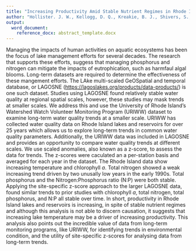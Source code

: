 ```yaml
---
title: "Increasing Productivity Amid Stable Nutrient Regimes in Rhode Island Lakes and Reservoirs"
author: "Hollister. J. W., Kellogg, D. Q., Kreakie, B. J., Shivers, S., Milstead, W. Bryan., Herron, E., Green, L., Gold, A."
output:
  word_document:
    reference_docx: abstract_template.docx
---
```

  
<!--
DRAFT Abstract for submission to NALMS 2019
Body: 250 Words
-->

Managing the impacts of human activities on aquatic ecosystems has been the focus of lake management efforts for several decades. The research that supports these efforts, suggess that managing phosphorus and nitrogen can mitigate the impacts of eutrophication, such as harmfaul algal blooms.  Long-term datasets are required to determine the effectiveness of these mangement efforts.  The LAke multi-scaled GeOSpatial and temporal database, or LAGOSNE (<https://lagoslakes.org/products/data-products/>) is one such dataset.  Studies using LAGOSNE found relatively stable water quality at regional spatial scales, however, these studies may mask trends at smaller scales.  We address this and use the University of Rhode Island’s Watershed Watch Volunteer Monitoring Program (URIWW) dataset to examine long-term water quality trends at a smaller scale.  URIWW has collected water quality data on Rhode Island lakes and reservoirs for over 25 years which allows us to explore long-term trends in common water quality parameters. Additionally, the URIWW data was included in LAGOSNE and provides an opportunity to compare water quality trends at different scales. We use scaled anomalies, also known as a z-score, to assess the data for trends.  The z-scores were caculated an a per-station basis and averaged for each year in the dataset.  The Rhode Island data show increasing temperature and chlorophyll *a*.  Total nitrogen showed a weak increasing trend driven by two unusally low years in the early 1990s.  Total phosphorus and the Nitrogen:Phosphorus ratio (N:P) were both stable.  Applying the site-specific z-score approach to the larger LAGOSNE data, found similar trends to prior studies with chlorophyll *a*, total nitrogen, total phosphorus, and N:P all stable over time.  In short, productivity in Rhode Island lakes and reservoirs is increasing, in spite of stable nutrient regimes and although this analysis is not able to discern causation, it suggests that increasing lake temperature may be a driver of increasing productivity.  This analysis also points out the incredible value of data from long-term monitoring programs, like URIWW, for identifying trends in environmental condition, and the utility of site-specific z-scores for analysing data from long-term trends. 

